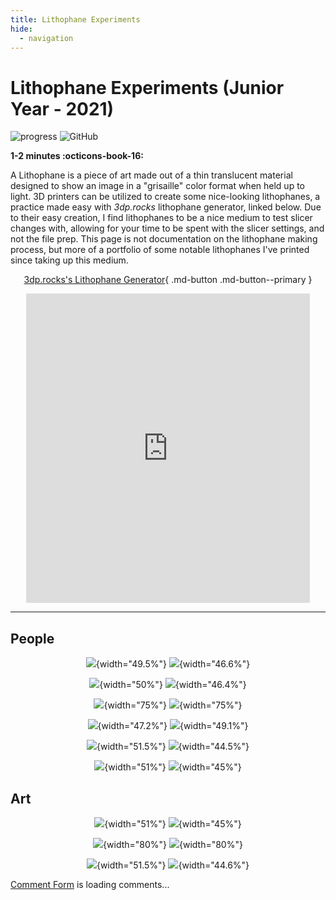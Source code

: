 ```yaml
---
title: Lithophane Experiments
hide:
  - navigation
---
```


# Lithophane Experiments (Junior Year - 2021)

<!-- Compleation Badge

![progress]()

Done - https://img.shields.io/badge/progress-done!-success?style=flat-square
Pending - https://img.shields.io/badge/progress-pending%20completion-yellow?style=flat-square
Halted - https://img.shields.io/badge/progress-halted-critical?style=flat-square
Constantly Updating - https://img.shields.io/badge/progress-constantly%20updating-informational?style=flat-square
-->

![progress](https://img.shields.io/badge/progress-constantly%20updating-informational?style=flat-square)
![GitHub](https://img.shields.io/github/license/Twarner491/Project-Documentation-Site?color=%234051b5&style=flat-square)

**1-2 minutes :octicons-book-16:**

A Lithophane is a piece of art made out of a thin translucent material designed to show an image in a "grisaille" color format when held up to light. 3D printers can be utilized to create some nice-looking lithophanes, a practice made easy with *3dp.rocks* lithophane generator, linked below. Due to their easy creation, I find lithophanes to be a nice medium to test slicer changes with, allowing for your time to be spent with the slicer settings, and not the file prep. This page is not documentation on the lithophane making process, but more of a portfolio of some notable lithophanes I've printed since taking up this medium.

<center>

[3dp.rocks's Lithophane Generator](https://3dp.rocks/lithophane/){ .md-button .md-button--primary }

<iframe width="90%" height="495" src="https://www.youtube.com/embed/ZNlbl6uhqbI" title="YouTube video player" frameborder="0" allow="accelerometer; autoplay; clipboard-write; encrypted-media; gyroscope; picture-in-picture" allowfullscreen></iframe>

</center>

****

## People

<center>

![](../images/LithophaneExperiments/friends.jpg){width="49.5%"}
![](../images/LithophaneExperiments/friendslithophane.jpg){width="46.6%"}

![](../images/LithophaneExperiments/nina.jpg){width="50%"}
![](../images/LithophaneExperiments/ninalithophane.jpg){width="46.4%"}

![](../images/LithophaneExperiments/zach.jpg){width="75%"}
![](../images/LithophaneExperiments/zachlithophane.jpg){width="75%"}

![](../images/LithophaneExperiments/maeko.jpg){width="47.2%"}
![](../images/LithophaneExperiments/lithophanemakeo.jpg){width="49.1%"}

![](../images/LithophaneExperiments/alex.jpg){width="51.5%"}
![](../images/LithophaneExperiments/alexlithophane.jpg){width="44.5%"}

![](../images/LithophaneExperiments/alexben.jpg){width="51%"}
![](../images/LithophaneExperiments/alexbenlithophane.jpg){width="45%"}

</center>

## Art

<center>

![](../images/LithophaneExperiments/keithharring.jpg){width="51%"}
![](../images/LithophaneExperiments/keithharringlithophane.jpg){width="45%"}

![](../images/LithophaneExperiments/painting.jpg){width="80%"}
![](../images/LithophaneExperiments/paintinglithophane.jpg){width="80%"}

![](../images/LithophaneExperiments/gerogiaokeef.jpg){width="51.5%"}
![](../images/LithophaneExperiments/gerogiaokeeflithophane.jpg){width="44.6%"}

</center>

<!-- begin wwww.htmlcommentbox.com -->
 <div id="HCB_comment_box"><a href="http://www.htmlcommentbox.com">Comment Form</a> is loading comments...</div>
 <link rel="stylesheet" type="text/css" href="https://www.htmlcommentbox.com/static/skins/bootstrap/twitter-bootstrap.css?v=0" />
 <script type="text/javascript" id="hcb"> /*<!--*/ if(!window.hcb_user){hcb_user={};} (function(){var s=document.createElement("script"), l=hcb_user.PAGE || (""+window.location).replace(/'/g,"%27"), h="https://www.htmlcommentbox.com";s.setAttribute("type","text/javascript");s.setAttribute("src", h+"/jread?page="+encodeURIComponent(l).replace("+","%2B")+"&mod=%241%24wq1rdBcg%24rC8CBT1V7ZoWek7B.CC5x."+"&opts=16798&num=10&ts=1634155475586");if (typeof s!="undefined") document.getElementsByTagName("head")[0].appendChild(s);})(); /*-->*/ </script>
<!-- end www.htmlcommentbox.com -->